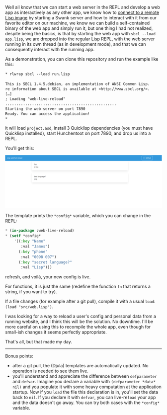 
Well all know that we can start a web server in the REPL and develop a
web app as interactively as any other app, we know how to [connect to
a remote Lisp
image](https://lispcookbook.github.io/cl-cookbook/debugging.html#remote-debugging)
by starting a Swank server and how to interact with it from our
favorite editor on our machine, we know we can build a self-contained
binary of the web app and simply run it, but one thing I had not
realized, despite being the basics, is that by starting the web app
with `sbcl --load app.lisp`, we are dropped into the regular Lisp
REPL, with the web server running in its own thread (as in development
mode), and that we can consequently interact with the running app.

As a demonstration, you can clone this repository and run the example like this:

```
* rlwrap sbcl --load run.lisp

This is SBCL 1.4.5.debian, an implementation of ANSI Common Lisp.
re information about SBCL is available at <http://www.sbcl.org/>.
[…]
; Loading "web-live-reload"
..................................................
Starting the web server on port 7890
Ready. You can access the application!
*
```

it will load `project.asd`, install 3 Quicklisp dependencies (you must
have Quicklisp installed), start Hunchentoot on port 7890, and drop us
into a REPL.

You'll get this:

![](start.png)

The template prints the `*config*` variable, which you can change in the REPL:

~~~lisp
* (in-package :web-live-reload)
* (setf *config*
    '((:key "Name"
       :val "James")
      (:key "phone"
       :val "0098 007")
      (:key "secret language?"
       :val "Lisp")))
  ~~~

refresh, and voilà, your new config is live.

For functions, it is just the same (redefine the function `fn` that
returns a string, if you want to try).

If a file changes (for example after a git pull), compile it with a
usual `load`: `(load "src/web.lisp")`.

I was looking for a way to reload a user's config and personal data
from a running website, and I think this will be the solution. No
downtime. I'll be more careful on using this to recompile the whole
app, even though for small-ish changes it seems perfectly appropriate.

That's all, but that made my day.

---

Bonus points:

- after a git pull, the (Djula) templates are automatically updated. No operation is needed to see them live.
- you'll understand and appreciate the difference between
  `defparameter` and `defvar`. Imagine you declare a variable with
  `(defparameter *data* nil)` and you populate it with some heavy
  computation at the application startup. Now if you `load` the file
  this declaration is in, you'll set the data back to `nil`. If you
  declare it with `defvar`, you can live-re`load` your app and the
  data doesn't go away. You can try both cases with the `*config*`
  variable.
